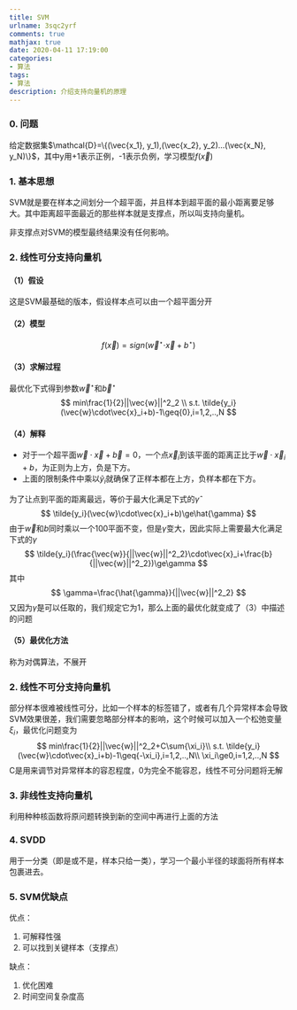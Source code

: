 ```yaml
---
title: SVM
urlname: 3sqc2yrf
comments: true
mathjax: true
date: 2020-04-11 17:19:00
categories:
- 算法
tags:
- 算法
description: 介绍支持向量机的原理
---
```


### 0. 问题

给定数据集$\mathcal{D}=\{(\vec{x_1}, y_1),(\vec{x_2}, y_2)...(\vec{x_N}, y_N)\}$，其中y用+1表示正例，-1表示负例，学习模型$f(\vec{x})$

### 1. 基本思想

SVM就是要在样本之间划分一个超平面，并且样本到超平面的最小距离要足够大。其中距离超平面最近的那些样本就是支撑点，所以叫支持向量机。

非支撑点对SVM的模型最终结果没有任何影响。

### 2. 线性可分支持向量机

#### （1）假设

这是SVM最基础的版本，假设样本点可以由一个超平面分开

#### （2）模型

$$
f(\vec{x})=sign(\vec{w}^\star{\cdot\vec{x}+b^\star})
$$

#### （3）求解过程

最优化下式得到参数$\vec{w}^\star$和$\vec{b}^\star$
$$
min\frac{1}{2}||\vec{w}||^2_2 \\
s.t. \tilde{y_i}(\vec{w}\cdot\vec{x}_i+b)-1\geq{0},i=1,2,..,N
$$

#### （4）解释

- 对于一个超平面$\vec{w}\cdot\vec{x}+\vec{b}=0$，一个点$\vec{x}_i$到该平面的距离正比于$\vec{w}\cdot\vec{x}_i+b$，为正则为上方，负是下方。
- 上面的限制条件中乘以$\tilde{y}_i$就确保了正样本都在上方，负样本都在下方。

为了让点到平面的距离最远，等价于最大化满足下式的$\hat{\gamma}$
$$
\tilde{y_i}(\vec{w}\cdot\vec{x}_i+b)\ge\hat{\gamma}
$$
由于$\vec{w}$和$b$同时乘以一个100平面不变，但是$\hat{\gamma}$变大，因此实际上需要最大化满足下式的$\gamma$
$$
\tilde{y_i}(\frac{\vec{w}}{||\vec{w}||^2_2}\cdot\vec{x}_i+\frac{b}{||\vec{w}||^2_2})\ge\gamma
$$
其中
$$
\gamma=\frac{\hat{\gamma}}{||\vec{w}||^2_2}
$$
又因为$\hat{\gamma}$是可以任取的，我们规定它为1，那么上面的最优化就变成了（3）中描述的问题

#### （5）最优化方法

称为对偶算法，不展开

### 2. 线性不可分支持向量机

部分样本很难被线性可分，比如一个样本的标签错了，或者有几个异常样本会导致SVM效果很差，我们需要忽略部分样本的影响，这个时候可以加入一个松弛变量$\xi_i$，最优化问题变为
$$
min\frac{1}{2}||\vec{w}||^2_2+C\sum{\xi_i}\\
s.t. \tilde{y_i}(\vec{w}\cdot\vec{x}_i+b)-1\geq{-\xi_i},i=1,2,..,N\\
\xi_i\ge0,i=1,2,..,N
$$
C是用来调节对异常样本的容忍程度，0为完全不能容忍，线性不可分问题将无解

### 3. 非线性支持向量机

利用种种核函数将原问题转换到新的空间中再进行上面的方法

### 4. SVDD

用于一分类（即是或不是，样本只给一类），学习一个最小半径的球面将所有样本包裹进去。

### 5. SVM优缺点

优点：

1. 可解释性强
2. 可以找到关键样本（支撑点）

缺点：

1. 优化困难
2. 时间空间复杂度高

